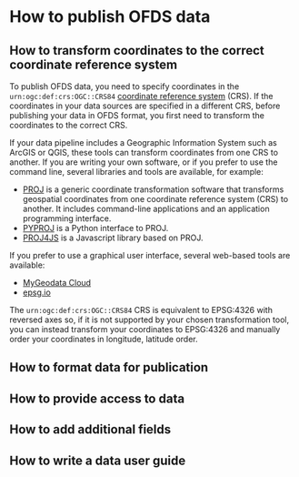 # How to publish OFDS data

## How to transform coordinates to the correct coordinate reference system

To publish OFDS data, you need to specify coordinates in the `urn:ogc:def:crs:OGC::CRS84` [coordinate reference system](../reference/schema.md#coordinatereferencesystem) (CRS). If the coordinates in your data sources are specified in a different CRS, before publishing your data in OFDS format, you first need to transform the coordinates to the correct CRS.

If your data pipeline includes a Geographic Information System such as ArcGIS or QGIS, these tools can transform coordinates from one CRS to another. If you are writing your own software, or if you prefer to use the command line, several libraries and tools are available, for example:

* [PROJ](https://proj.org/) is a generic coordinate transformation software that transforms geospatial coordinates from one coordinate reference system (CRS) to another. It includes command-line applications and an application programming interface.
* [PYPROJ](https://pyproj4.github.io/pyproj/stable/) is a Python interface to PROJ.
* [PROJ4JS](http://proj4js.org/) is a Javascript library based on PROJ.

If you prefer to use a graphical user interface, several web-based tools are available:

* [MyGeodata Cloud](https://mygeodata.cloud/cs2cs/)
* [epsg.io](https://epsg.io/transform)

The `urn:ogc:def:crs:OGC::CRS84` CRS is equivalent to EPSG:4326 with reversed axes so, if it is not supported by your chosen transformation tool, you can instead transform your coordinates to EPSG:4326 and manually order your coordinates in longitude, latitude order.

## How to format data for publication

## How to provide access to data

## How to add additional fields

## How to write a data user guide
